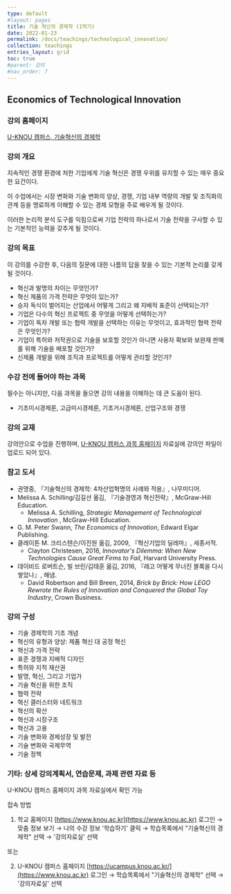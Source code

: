```yaml
---
type: default
#layout: pages
title: 기술 혁신의 경제학 (1학기)
date: 2022-01-23
permalink: /docs/teachings/technological_innovation/
collection: teachings
entries_layout: grid
toc: true
#parent: 강의
#nav_order: 7
---
```


## Economics of Technological Innovation

### 강의 홈페이지

[U-KNOU 캠퍼스, 기술혁신의 경제학](https://ucampus.knou.ac.kr/ekp/user/course/initUCRCourse.sdo?sbjtId=KNOU1230001&cntsId=KNOU1230)

### 강의 개요

지속적인 경쟁 환경에 처한 기업에게 기술 혁신은 경쟁 우위를 유지할 수 있는 매우 중요한 요건이다. 

이 수업에서는 시장 변화와 기술 변화의 양상, 경쟁, 기업 내부 역량의 개발 및 조직화의 관계 등을 명료하게 이해할 수 있는 경제 모형을 주로 배우게 될 것이다.

이러한 논리적 분석 도구를 익힘으로써 기업 전략의 하나로서 기술 전략을 구사할 수 있는 기본적인 능력을 갖추게 될 것이다.

### 강의 목표

이 강의를 수강한 후, 다음의 질문에 대한 나름의 답을 찾을 수 있는 기본적 논리를 갖게 될 것이다.

- 혁신과 발명의 차이는 무엇인가?
- 혁신 제품의 가격 전략은 무엇이 있는가?
- 승자 독식이 벌어지는 산업에서 어떻게 그리고 왜 지배적 표준이 선택되는가?
- 기업은 다수의 혁신 프로젝트 중 무엇을 어떻게 선택하는가?
- 기업이 독자 개발 또는 협력 개발을 선택하는 이유는 무엇이고, 효과적인 협력 전략은 무엇인가?
- 기업이 특허와 저작권으로 기술을 보호할 것인가 아니면 사용자 확보와 보완재 판매를 위해 기술을 배포할 것인가?
- 신제품 개발을 위해 조직과 프로젝트를 어떻게 관리할 것인가?



### 수강 전에 들어야 하는 과목

필수는 아니지만, 다음 과목을 들으면 강의 내용을 이해하는 데 큰 도움이 된다.

- 기초미시경제론, 고급미시경제론, 기초거시경제론, 산업구조와 경쟁


### 강의 교재

강의안으로 수업을 진행하며, [U-KNOU 캠퍼스 과목 홈페이지](https://ucampus.knou.ac.kr/ekp/user/course/initUCRCourse.sdo?sbjtId=KNOU1230001&cntsId=KNOU1230) 자료실에 강의안 파일이 업로드 되어 있다.


### 참고 도서

- 권명중, 『기술혁신의 경제학: 4차산업혁명의 사례와 적용』, 나무미디어.
- Melissa A. Schilling/김길선 옮김, 『기술경영과 혁신전략』, McGraw-Hill Education.
  * Melissa A. Schilling, <em> Strategic Management of Technological Innovation </em>, McGraw-Hill Education.
- G. M. Peter Swann, <em>The Economics of Innovation</em>, Edward Elgar Publishing.
- 클레이튼 M. 크리스텐슨/이진원 옮김, 2009, 『혁신기업의 딜레마』, 세종서적. 
  * Clayton Christesen, 2016, <em>Innovator's Dilemma: When New Technologies Cause Great Firms to Fail</em>, Harvard University Press.
 - 데이비드 로버트슨, 빌 브린/김태훈 옮김, 2016, 『레고 어떻게 무너진 블록을 다시 쌓았나』, 해냄. 
   * David Robertson and Bill Breen, 2014, <em>Brick by Brick: How LEGO Rewrote the Rules of Innovation and Conquered the Global Toy Industry</em>, Crown Business.

### 강의 구성

- 기술 경제학의 기초 개념
- 혁신의 유형과 양상: 제품 혁신 대 공정 혁신
- 혁신과 가격 전략
- 표준 경쟁과 지배적 디자인
- 특허와 지적 재산권
- 발명, 혁신, 그리고 기업가
- 기술 혁신을 위한 조직
- 협력 전략
- 혁신 클러스터와 네트워크
- 혁신의 확산
- 혁신과 시장구조
- 혁신과 고용
- 기술 변화와 경제성장 및 발전
- 기술 변화와 국제무역
- 기술 정책

### 기타: 상세 강의계획서, 연습문제, 과제 관련 자료 등
U-KNOU 캠퍼스 홈페이지 과목 자료실에서 확인 가능

접속 방법

1. 학교 홈페이지 [https://www.knou.ac.kr](https://www.knou.ac.kr) 로그인 
→ 맞춤 정보 보기 
→ 나의 수강 정보 '학습하기' 클릭 
→ 학습목록에서 "기술혁신의 경제학" 선택 
→ '강의자료실' 선택 

또는

2. U-KNOU 캠퍼스 홈페이지 [https://ucampus.knou.ac.kr/](https://www.knou.ac.kr) 로그인 
→ 학습목록에서 "기술혁신의 경제학" 선택
→  '강의자료실' 선택
